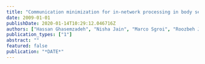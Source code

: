 ```yaml
---
title: "Communication minimization for in-network processing in body sensor networks: A buffer assignment technique"
date: 2009-01-01
publishDate: 2020-01-14T10:29:12.046716Z
authors: ["Hassan Ghasemzadeh", "Nisha Jain", "Marco Sgroi", "Roozbeh Jafari"]
publication_types: ["1"]
abstract: ""
featured: false
publication: "*DATE*"
---
```


